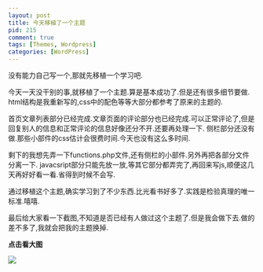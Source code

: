 ```yaml
--- 
layout: post
title: 今天移植了一个主题
pid: 215
comment: true
tags: [Themes, Wordpress]
categories: [WordPress]
---
```

没有能力自己写一个,那就先移植一个学习吧.

今天一天没干别的事,就移植了一个主题.算是基本成功了.但是还有很多细节要做.
html结构是我重新写的,css中的配色等等大部分都参考了原来的主题的.

首页文章列表部分已经完成.文章页面的评论部分也已经完成.可以正常评论了,但是回复别人的信息和正常评论的信息好像还分不开.还要再处理一下.
侧栏部分还没有做.那些小部件的css估计会很费时间.今天也没有这么多时间.

剩下的我想先弄一下functions.php文件,还有侧栏的小部件.另外再把各部分文件分离一下.
javacsript部分只能先放一放,等其它部分都弄完了,再回来写js,顺便这几天再好好看一看.省得到时候不会写.

通过移植这个主题,确实学习到了不少东西.比光看书好多了.实践是检验真理的唯一标准.嘻嘻.

最后给大家看一下截图,不知道是否已经有人做过这个主题了.但是我会做下去.做的差不多了,我就会把我的主题换掉.

__点击看大图__

[![](http://i.imgur.com/wMs62.png)](http://i.imgur.com/wMs62.png)

